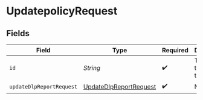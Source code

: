 # UpdatepolicyRequest


## Fields

| Field                                                                       | Type                                                                        | Required                                                                    | Description                                                                 |
| --------------------------------------------------------------------------- | --------------------------------------------------------------------------- | --------------------------------------------------------------------------- | --------------------------------------------------------------------------- |
| `id`                                                                        | *String*                                                                    | :heavy_check_mark:                                                          | The id of the policy to fetch.                                              |
| `updateDlpReportRequest`                                                    | [UpdateDlpReportRequest](../../models/components/UpdateDlpReportRequest.md) | :heavy_check_mark:                                                          | N/A                                                                         |